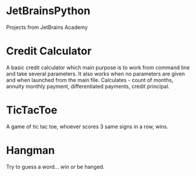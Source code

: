 # JetBrainsPython
Projects from JetBrains Academy

# Credit Calculator
A basic credit calculator which main purpose is to work from command line and take several parameters.
It also works when no parameters are given and when launched from the main file.
Calculates - count of months, annuity monthly payment, differentiated payments, credit principal.

# TicTacToe
A game of tic tac toe, whoever scores 3 same signs in a row, wins.

# Hangman
Try to guess a word... win or be hanged.

